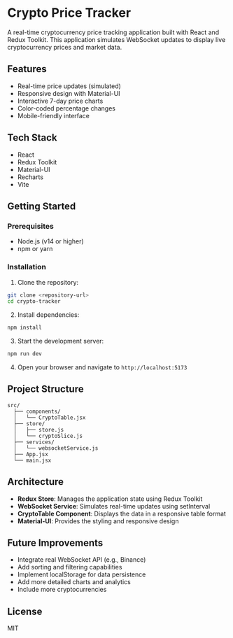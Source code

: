 # Crypto Price Tracker

A real-time cryptocurrency price tracking application built with React and Redux Toolkit. This application simulates WebSocket updates to display live cryptocurrency prices and market data.

## Features

- Real-time price updates (simulated)
- Responsive design with Material-UI
- Interactive 7-day price charts
- Color-coded percentage changes
- Mobile-friendly interface

## Tech Stack

- React
- Redux Toolkit
- Material-UI
- Recharts
- Vite

## Getting Started

### Prerequisites

- Node.js (v14 or higher)
- npm or yarn

### Installation

1. Clone the repository:
```bash
git clone <repository-url>
cd crypto-tracker
```

2. Install dependencies:
```bash
npm install
```

3. Start the development server:
```bash
npm run dev
```

4. Open your browser and navigate to `http://localhost:5173`

## Project Structure

```
src/
  ├── components/
  │   └── CryptoTable.jsx
  ├── store/
  │   ├── store.js
  │   └── cryptoSlice.js
  ├── services/
  │   └── websocketService.js
  ├── App.jsx
  └── main.jsx
```

## Architecture

- **Redux Store**: Manages the application state using Redux Toolkit
- **WebSocket Service**: Simulates real-time updates using setInterval
- **CryptoTable Component**: Displays the data in a responsive table format
- **Material-UI**: Provides the styling and responsive design

## Future Improvements

- Integrate real WebSocket API (e.g., Binance)
- Add sorting and filtering capabilities
- Implement localStorage for data persistence
- Add more detailed charts and analytics
- Include more cryptocurrencies

## License

MIT
